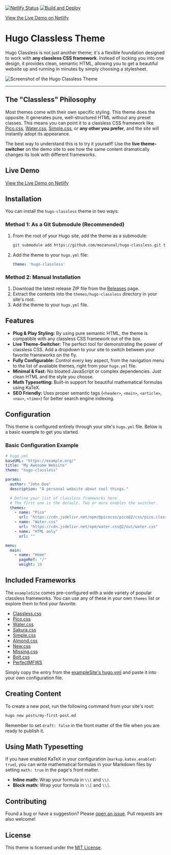 [![Netlify Status](https://api.netlify.com/api/v1/badges/a6ea1653-ceea-42a1-a6d0-7dc005c86441/deploy-status)](https://app.netlify.com/projects/hugo-classless/deploys)
[![Build and Deploy](https://github.com/mozanunal/hugo-classless/actions/workflows/ci.yml/badge.svg)](https://github.com/mozanunal/hugo-classless/actions/workflows/ci.yml)

[View the Live Demo on Netlify](https://hugo-classless.netlify.app/)

# Hugo Classless Theme

Hugo Classless is not just another theme; it's a flexible foundation designed to
work with **any classless CSS framework**. Instead of locking you into one
design, it provides clean, semantic HTML, allowing you to get a beautiful
website up and running in minutes by simply choosing a stylesheet.

![Screenshot of the Hugo Classless Theme](https://github.com/user-attachments/assets/9423caf5-ff25-4b84-813c-e01e3528395d)

---

## The "Classless" Philosophy

Most themes come with their own specific styling. This theme does the opposite.
It generates pure, well-structured HTML without any preset classes. This means
you can point it to a classless CSS framework like
[Pico.css](https://picocss.com/), [Water.css](https://watercss.kognise.dev/),
[Simple.css](https://simplecss.org/), or **any other you prefer**, and the site
will instantly adopt its appearance.

The best way to understand this is to try it yourself! Use the **live
theme-switcher** on the demo site to see how the same content dramatically
changes its look with different frameworks.

## Live Demo

[View the Live Demo on Netlify](https://hugo-classless.netlify.app/)

## Installation

You can install the `hugo-classless` theme in two ways:

### Method 1: As a Git Submodule (Recommended)

1.  From the root of your Hugo site, add the theme as a submodule:
    ```bash
    git submodule add https://github.com/mozanunal/hugo-classless.git themes/hugo-classless
    ```

2.  Add the theme to your `hugo.yml` file:
    ```yaml
    theme: 'hugo-classless'
    ```

### Method 2: Manual Installation

1.  Download the latest release ZIP file from the [Releases](https://github.com/mozanunal/hugo-classless/releases) page.
2.  Extract the contents into the `themes/hugo-classless` directory in your site's root.
3.  Add the theme to your `hugo.yml` file.

## Features

- **Plug & Play Styling:** By using pure semantic HTML, the theme is compatible
  with any classless CSS framework out of the box.
- **Live Theme-Switcher:** The perfect tool for demonstrating the power of
  classless CSS. Add a dropdown to your site to switch between your favorite
  frameworks on the fly.
- **Fully Configurable:** Control every key aspect, from the navigation menu to
  the list of available themes, right from your `hugo.yml` file.
- **Minimal & Fast:** No bloated JavaScript or complex dependencies. Just clean
  HTML and the style you choose.
- **Math Typesetting:** Built-in support for beautiful mathematical formulas
  using KaTeX.
- **SEO Friendly:** Uses proper semantic tags (`<header>`, `<main>`,
  `<article>`, `<nav>`, `<time>`) for better search engine indexing.

## Configuration

This theme is configured entirely through your site's `hugo.yml` file. Below is
a basic example to get you started.

### Basic Configuration Example

```yaml
# hugo.yml
baseURL: "https://example.org/"
title: "My Awesome Website"
theme: "hugo-classless"

params:
  author: "John Doe"
  description: "A personal website about cool things."

  # Define your list of classless frameworks here.
  # The first one is the default. Two or more enables the switcher.
  themes:
    - name: "Pico"
      url: "https://cdn.jsdelivr.net/npm/@picocss/pico@2/css/pico.classless.min.css"
    - name: "Water.css"
      url: "https://cdn.jsdelivr.net/npm/water.css@2/out/water.css"
    - name: "HTML only"
      url: ""

menu:
  main:
    - name: "Home"
      pageRef: "/"
      weight: 10
```

## Included Frameworks

The `exampleSite` comes pre-configured with a wide variety of popular classless
frameworks. You can use any of these in your own `themes` list or explore them
to find your favorite.

- [Classless.css](https://classless.de/)
- [Pico.css](https://picocss.com/)
- [Water.css](https://watercss.kognise.dev/)
- [Sakura.css](https://oxal.org/projects/sakura/)
- [Simple.css](https://simplecss.org/)
- [Almond.css](https://almond.css.alvaromontoro.com/)
- [New.css](https://newcss.net/)
- [Missing.css](https://missing.style/)
- [Bolt.css](https://boltcss.com/)
- [PerfectMFWS](https://perfectmotherfuckingwebsite.com/)

Simply copy the entry from the
[exampleSite's hugo.yml](https://github.com/mozanunal/hugo-classless/blob/main/exampleSite/hugo.yml)
and paste it into your own configuration file.

## Creating Content

To create a new post, run the following command from your site's root:

```bash
hugo new posts/my-first-post.md
```

Remember to set `draft: false` in the front matter of the file when you are
ready to publish it.

## Using Math Typesetting

If you have enabled KaTeX in your configuration (`markup.katex.enabled: true`),
you can write mathematical formulas in your Markdown files by setting
`math: true` in the page's front matter.

- **Inline math:** Wrap your formula in `\\(` and `\\)`.
- **Block math:** Wrap your formula in `\\[` and `\\]`.

## Contributing

Found a bug or have a suggestion? Please
[open an issue](https://github.com/mozanunal/hugo-classless/issues). Pull
requests are also welcome!

## License

This theme is licensed under the [MIT License](LICENSE).
